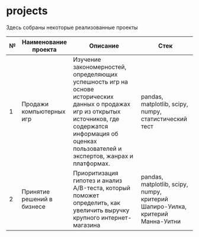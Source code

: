 # projects

Здесь собраны некоторые реализованные проекты

| № |	Наименование проекта	| Описание	| Стек |
| - | --- | --- | --- |
| 1 | Продажи компьютерных игр | Изучение закономерностей, определяющих успешность игр на основе исторических данных о продажах игр из открытых источников, где содержатся информация об оценках пользователей и экспертов, жанрах и платформах. | pandas, matplotlib, scipy, numpy, статистический тест |
| 2 | Принятие решений в бизнесе | Приоритизация гипотез и анализ A/B-теста, который поможет определить, как увеличить выручку крупного интернет-магазина | pandas, matplotlib, scipy, numpy, критерий Шапиро-Уилка, критерий Манна-Уитни |
